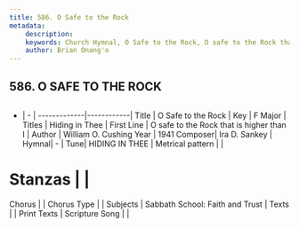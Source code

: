 ```yaml
---
title: 586. O Safe to the Rock
metadata:
    description: 
    keywords: Church Hymnal, O Safe to the Rock, O safe to the Rock that is higher than I, Hiding in Thee
    author: Brian Onang'o
---
```



## 586. O SAFE TO THE ROCK

```txt

```

- |   -  |
-------------|------------|
Title | O Safe to the Rock |
Key | F Major |
Titles | Hiding in Thee |
First Line | O safe to the Rock that is higher than I |
Author | William O. Cushing
Year | 1941
Composer| Ira D. Sankey |
Hymnal|  - |
Tune| HIDING IN THEE |
Metrical pattern | |
# Stanzas |  |
Chorus |  |
Chorus Type |  |
Subjects | Sabbath School: Faith and Trust |
Texts |  |
Print Texts | 
Scripture Song |  |
  
